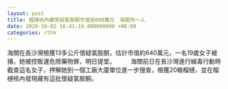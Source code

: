 ```yaml
---
layout: post
title: 榴槤核內藏懷疑氯胺酮市值逾600萬元　海關拘一人
date: 2020-10-02 16:41:19.000000000 +08:00
categories: rthk
---
```


海關在長沙灣檢獲13多公斤懷疑氯胺酮，估計市值約640萬元，一名19歲女子被捕，她被控販運危險藥物罪，明日提堂。
　　 
海關前日在長沙灣進行緝毒行動時截查這名女子，押解她到一個工廠大廈單位進一步搜查，檢獲20箱榴槤，並在榴槤核內發現藏有這批懷疑氯胺酮。
